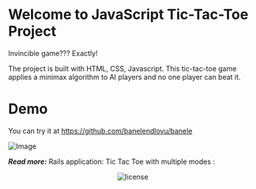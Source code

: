 # Welcome to JavaScript Tic-Tac-Toe Project

Invincible game??? Exactly!

The project is built with HTML, CSS, Javascript. This tic-tac-toe game applies a minimax algorithm to AI players and no one player can beat it.

# Demo

You can try it at https://github.com/banelendlovu/banele

![Image](https://imgur.com/mxW3LUo.png)

_**Read more:**_ Rails application: Tic Tac Toe with multiple modes : 

<p align="center">
     <img src="https://img.shields.io/packagist/l/doctrine/orm.svg" data-origin="https://img.shields.io/packagist/l/doctrine/orm.svg" alt="license">
</p>

